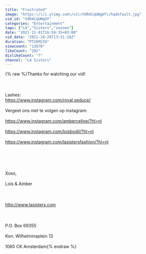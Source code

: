 ```yaml
---
title: "Frustrated"
image: "https:\/\/i.ytimg.com\/vi\/VdR4CqUWgUY\/hqdefault.jpg"
vid_id: "VdR4CqUWgUY"
categories: "Entertainment"
tags: ["LA","Sisters","zussen"]
date: "2021-11-01T16:59:35+03:00"
vid_date: "2021-10-28T13:31:26Z"
duration: "PT26M23S"
viewcount: "13870"
likeCount: "292"
dislikeCount: "7"
channel: "LA Sisters"
---
```

{% raw %}Thanks for watching our vid!<br /><br /><br /><br />Lashes:<br /><a rel="nofollow" target="blank" href="https://www.instagram.com/royal.seduce/">https://www.instagram.com/royal.seduce/</a><br /><br />Vergeet ons niet te volgen op instagram:<br /><br /><a rel="nofollow" target="blank" href="https://www.instagram.com/amberceline/?hl=nl">https://www.instagram.com/amberceline/?hl=nl</a><br /><br /><a rel="nofollow" target="blank" href="https://www.instagram.com/loisbodil/?hl=nl">https://www.instagram.com/loisbodil/?hl=nl</a><br /><br /><a rel="nofollow" target="blank" href="https://www.instagram.com/lasistersfashion/?hl=nl">https://www.instagram.com/lasistersfashion/?hl=nl</a><br /><br /><br /><br /><br /><br />Xoxo,<br /><br />Loïs &amp; Amber<br /><br /><br /><br /><a rel="nofollow" target="blank" href="http://www.lasisters.com">http://www.lasisters.com</a><br /><br /><br /><br />P.O. Box 69355<br /><br />Kon. Wilhelminaplein 13<br /><br />1060 CK Amsterdam{% endraw %}
